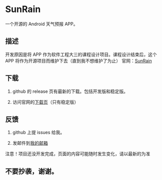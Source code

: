 # SunRain

一个开源的 Android 天气预报 APP。

## 描述

开发原因是将 APP 作为软件工程大三的课程设计项目。课程设计结束后，这个 APP 将作为开源项目而维护下去（直到我不想维护了为止）
官网：[SunRain](https://bluebonnet27.gitee.io/)

## 下载

1. github 的 release 页有最新的下载。包括开发版和稳定版。

2. 访问官网的[下载页](https://bluebonnet27.gitee.io/download.html)（只有稳定版）

## 反馈

1. github 上提 issues 给我。

2. 发邮件到[我的邮箱](mailto:tihongsheng@foxmail.com)

注意！项目还没开发完成，页面的内容可能随时发生变化，请以最新的为准

## 不要抄袭，谢谢。
